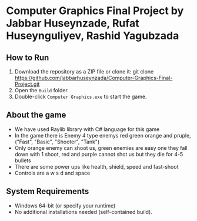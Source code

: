 # Computer Graphics Final Project by Jabbar Huseynzade, Rufat Huseynguliyev, Rashid Yagubzada

## How to Run
1. Download the repository as a ZIP file or clone it:
	git clone https://github.com/jabbarhuseynzada/Computer-Graphics-Final-Project.git
2. Open the `Build` folder.
3. Double-click `Computer Graphics.exe` to start the game.

## About the game
- We have used Raylib library with C# language for this game
- In the game there is Enemy 4 type enemys red green orange and pruple, ("Fast", "Basic", "Shooter", "Tank")
- Only orange enemy can shoot us, green enemies are easy one they fall down with 1 shoot, red and purple cannot shot us but they die for 4-5 bullets
- There are some power ups like health, shield, speed and fast-shoot
- Controls are a w s d and space

## System Requirements
- Windows 64-bit (or specify your runtime)
- No additional installations needed (self-contained build).

